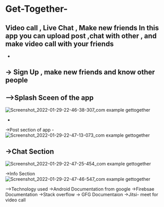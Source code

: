# Get-Together-
Video call , Live Chat , Make new friends 
In this app you can upload post ,chat with other , and make video call with your friends  
-
-
-> Sign Up , make new friends and know other people 
-
-->Splash Sceen of the app 
-
![Screenshot_2022-01-29-22-46-38-307_com example gettogether](https://user-images.githubusercontent.com/88794531/151673035-d03114d1-5b1b-4d92-923e-e0636a770129.jpg)

-
->Post section of app 
-![Screenshot_2022-01-29-22-47-13-073_com example gettogether](https://user-images.githubusercontent.com/88794531/151673049-d3fa9ab3-a0cb-4849-b4f7-67f0fab622cc.jpg)



->Chat Section 
-
![Screenshot_2022-01-29-22-47-25-454_com example gettogether](https://user-images.githubusercontent.com/88794531/151673066-9e7ecf95-295a-4f8f-8965-9230c8be1e7d.jpg)


->Info Section 
![Screenshot_2022-01-29-22-47-46-547_com example gettogether](https://user-images.githubusercontent.com/88794531/151673110-1ba729b7-1823-42bd-8dbb-62b8cd33fd2c.jpg)

-->Technology used 
->Android Documentation from google 
->Firebsae Documentation 
->Stack overflow 
-> GFG Documentaion 
->Jitsi- meet for video call 







